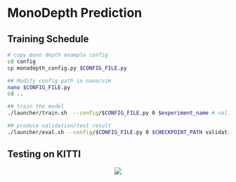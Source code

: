 # MonoDepth Prediction

## Training Schedule

```bash
# copy mono depth example config
cd config
cp monodepth_config.py $CONFIG_FILE.py

## Modify config path in nano/vim
nano $CONFIG_FILE.py
cd ..

## train the model
./launcher/train.sh  --config/$CONFIG_FILE.py 0 $experiment_name # validation goes along

## produce validation/test result
./launcher/eval.sh --config/$CONFIG_FILE.py 0 $CHECKPOINT_PATH validation/test
```

## Testing on KITTI
<p align = "center">
<img src ="https://github.com/mnshtxp/Proj.2_visualDet3D/blob/main/docs/monoDepth.gif?raw=true">
</p>
